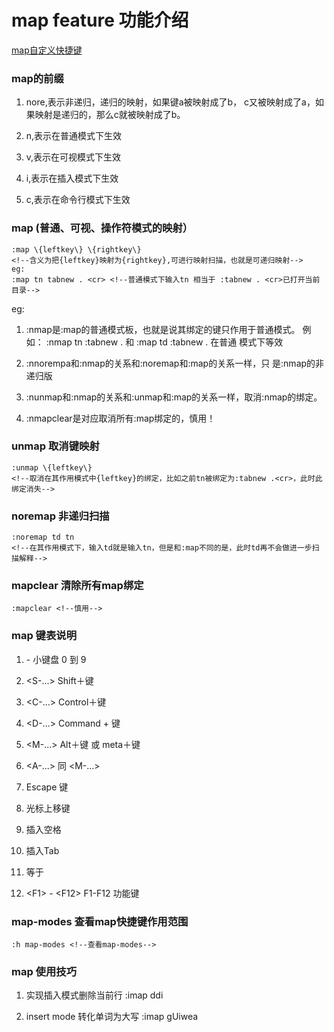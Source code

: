 # map feature 功能介绍
[map自定义快捷键](http://www.jianshu.com/p/8ae25a680ed7)

### map的前缀
1. nore,表示非递归，递归的映射，如果键a被映射成了b，
   c又被映射成了a，如果映射是递归的，那么c就被映射成了b。

2. n,表示在普通模式下生效

3. v,表示在可视模式下生效

4. i,表示在插入模式下生效

5. c,表示在命令行模式下生效


### map (普通、可视、操作符模式的映射）
    :map \{leftkey\} \{rightkey\} 
    <!--含义为把{leftkey}映射为{rightkey},可进行映射扫描，也就是可递归映射-->
    eg:
    :map tn tabnew . <cr> <!--普通模式下输入tn 相当于 :tabnew . <cr>已打开当前目录-->
    
eg:

1. :nmap是:map的普通模式板，也就是说其绑定的键只作用于普通模式。
	例如：
	:nmap tn :tabnew .<cr> 和 :map td :tabnew .<cr> 在普通	模式下等效
2. :nnorempa和:nmap的关系和:noremap和:map的关系一样，只	是:nmap的非递归版

3. :nunmap和:nmap的关系和:unmap和:map的关系一样，取消:nmap的绑定。

4. :nmapclear是对应取消所有:map绑定的，慎用！

### unmap 取消键映射
    :unmap \{leftkey\}
    <!--取消在其作用模式中{leftkey}的绑定，比如之前tn被绑定为:tabnew .<cr>，此时此绑定消失-->

### noremap 非递归扫描
    :noremap td tn 
    <!--在其作用模式下，输入td就是输入tn，但是和:map不同的是，此时td再不会做进一步扫描解释-->

### mapclear 清除所有map绑定
    :mapclear <!--慎用-->

### map  键表说明
1. <k0> - <k9> 小键盘 0 到 9

2. <S-...> Shift＋键

3. <C-...> Control＋键

4. <D-...> Command + 键

5. <M-...> Alt＋键 或 meta＋键

6. <A-...> 同 <M-...>

7. <Esc> Escape 键

8. <Up> 光标上移键

9. <Space> 插入空格

10. <Tab> 插入Tab

11. <CR> 等于<Enter>

12. \<F1> - \<F12> F1-F12 功能键


###  map-modes 查看map快捷键作用范围
    :h map-modes <!--查看map-modes-->

### map 使用技巧
1. 实现插入模式删除当前行
    :imap <c-d> <esc>ddi

2. insert mode 转化单词为大写
    :imap <c-u> <esc>gUiwea

